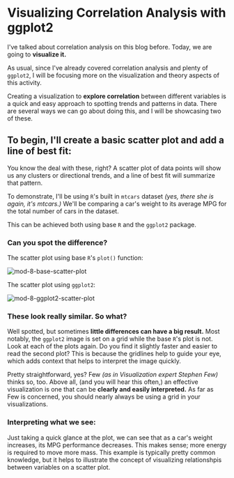 # Visualizing Correlation Analysis with ggplot2

I've talked about correlation analysis on this blog before. Today, we are going to **visualize it.**

As usual, since I've already covered correlation analysis and plenty of `ggplot2`, I will be focusing more on the visualization and theory aspects of this activity.

Creating a visualization to **explore correlation** between different variables is a quick and easy approach to spotting trends and patterns in data. There are several ways we can go about doing this, and I will be showcasing two of these.

## To begin, I'll create a basic scatter plot and add a line of best fit:

You know the deal with these, right? A scatter plot of data points will show us any clusters or directional trends, and a line of best fit will summarize that pattern.

To demonstrate, I'll be using `R`'s built in `mtcars` dataset *(yes, there she is again, it's mtcars.)* We'll be comparing a car's weight to its average MPG for the total number of cars in the dataset.

This can be achieved both using base `R` and the `ggplot2` package.

### Can you spot the difference?

The scatter plot using base `R`'s `plot()` function:

![mod-8-base-scatter-plot](https://github.com/user-attachments/assets/3a60bf15-2256-4352-a052-7977eede992e)

The scatter plot using `ggplot2`:

![mod-8-ggplot2-scatter-plot](https://github.com/user-attachments/assets/647154ca-d006-4330-8151-3248e7a1d0eb)


### These look really similar. So what?

Well spotted, but sometimes **little differences can have a big result.** Most notably, the `ggplot2` image is set on a grid while the base `R`'s plot is not. Look at each of the plots again. Do you find it slightly faster and easier to read the second plot? This is because the gridlines help to guide your eye, which adds context that helps to interpret the image quickly.

Pretty straightforward, yes? Few *(as in Visualization expert Stephen Few)* thinks so, too. Above all, (and you will hear this often,) an effective visualization is one that can be **clearly and easily interpreted.** As far as Few is concerned, you should nearly always be using a grid in your visualizations.

### Interpreting what we see:

Just taking a quick glance at the plot, we can see that as a car's weight increases, its MPG performance decreases. This makes sense; more energy is required to move more mass. This example is typically pretty common knowledge, but it helps to illustrate the concept of visualizing relationshpis between variables on a scatter plot.


